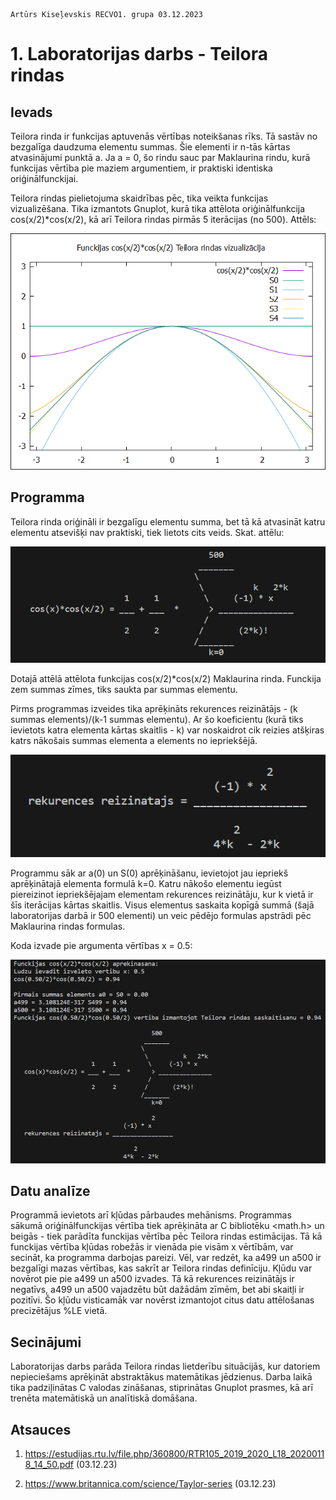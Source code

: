     Artūrs Kiseļevskis RECVO1. grupa 03.12.2023
# 1. Laboratorijas darbs - Teilora rindas
## Ievads
Teilora rinda ir funkcijas aptuvenās vērtības noteikšanas rīks. Tā sastāv no bezgalīga daudzuma elementu summas. Šie elementi ir n-tās kārtas atvasinājumi punktā a.
Ja a = 0, šo rindu sauc par Maklaurina rindu, kurā funkcijas vērtība pie maziem argumentiem, ir praktiski identiska oriģinālfunckijai.

Teilora rindas pielietojuma skaidrības pēc, tika veikta funkcijas vizualizēšana. Tika izmantots Gnuplot, kurā tika attēlota oriģinālfunkcija cos(x/2)*cos(x/2), kā arī Teilora rindas pirmās 5 iterācijas (no 500). Attēls:

![Alt text](taylor.png)
## Programma
Teilora rinda oriģināli ir bezgalīgu elementu summa, bet tā kā atvasināt katru elementu atsevišķi nav praktiski, tiek lietots cits veids. Skat. attēlu:

![Alt text](maklaurina_summa.png)

Dotajā attēlā attēlota funkcijas cos(x/2)*cos(x/2) Maklaurina rinda. Funckija zem summas zīmes, tiks saukta par summas elementu.

Pirms programmas izveides tika aprēķināts rekurences  reizinātājs - (k summas elements)/(k-1 summas elementu). Ar šo koeficientu (kurā tiks ievietots katra elementa kārtas skaitlis - k) var noskaidrot cik reizies atšķiras katrs nākošais summas elementa a elements no iepriekšējā.

![Alt text](rekurences_reizinatajs.png)

Programmu sāk ar a(0) un S(0) aprēķināšanu, ievietojot jau iepriekš aprēķinātajā elementa formulā k=0. Katru nākošo elementu iegūst piereizinot iepriekšējajam elementam rekurences reizinātāju, kur k vietā ir šīs iterācijas kārtas skaitlis. Visus elementus saskaita kopīgā summā (šajā laboratorijas darbā ir 500 elementi) un veic pēdējo formulas apstrādi pēc Maklaurina rindas formulas.

Koda izvade pie argumenta vērtības x = 0.5:

![Alt text](koda_izvade.png)

## Datu analīze

Programmā ievietots arī kļūdas pārbaudes mehānisms. Programmas sākumā oriģinālfunckijas vērtība tiek aprēķināta ar C bibliotēku <math.h> un beigās - tiek parādīta funckijas vērtība pēc Teilora rindas estimācijas. Tā kā funckijas vērtība kļūdas robežās ir vienāda pie visām x vērtībām, var secināt, ka programma darbojas pareizi. Vēl, var redzēt, ka a499 un a500 ir bezgalīgi mazas vērtības, kas sakrīt ar Teilora rindas definīciju. Kļūdu var novērot pie pie a499 un a500 izvades. Tā kā rekurences reizinātājs ir negatīvs, a499 un a500 vajadzētu būt dažādām zīmēm, bet abi skaitļi ir pozitīvi. Šo kļūdu visticamāk var novērst izmantojot citus datu attēlošanas precizētājus %LE vietā.

## Secinājumi

Laboratorijas darbs parāda Teilora rindas lietderību situācijās, kur datoriem nepieciešams aprēķināt abstraktākus matemātikas jēdzienus. Darba laikā tika padziļinātas C valodas zināšanas, stiprinātas Gnuplot prasmes, kā arī trenēta matemātiskā un analītiskā domāšana.

## Atsauces
1) https://estudijas.rtu.lv/file.php/360800/RTR105_2019_2020_L18_20200118_14_50.pdf (03.12.23)
2. https://www.britannica.com/science/Taylor-series (03.12.23)